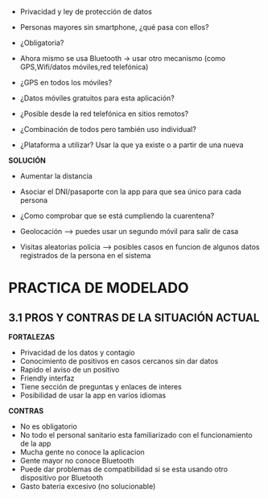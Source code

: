 * Privacidad y ley de protección de datos
* Personas mayores sin smartphone, ¿qué pasa con ellos?

* ¿Obligatoria?
* Ahora mismo se usa Bluetooth -> usar otro mecanismo (como GPS,Wifi/datos móviles,red telefónica)
* ¿GPS en todos los móviles?
* ¿Datos móviles gratuitos para esta aplicación?
* ¿Posible desde la red telefónica en sitios remotos?
* ¿Combinación de todos pero también uso individual?

* ¿Plataforma a utilizar? Usar la que ya existe o a partir de una nueva



**SOLUCIÓN**
* Aumentar la distancia
* Asociar el DNI/pasaporte con la app para que sea único para cada persona


* ¿Como comprobar que se está cumpliendo la cuarentena?
* Geolocación --> puedes usar un segundo móvil para salir de casa
* Visitas aleatorias policia --> posibles casos en funcion de algunos datos registrados de la persona en el sistema



# PRACTICA DE MODELADO
## 3.1 PROS Y CONTRAS DE LA SITUACIÓN ACTUAL

**FORTALEZAS**
* Privacidad de los datos y contagio
* Conocimiento de positivos en casos cercanos sin dar datos
* Rapido el aviso de un positivo
* Friendly interfaz
* Tiene sección de preguntas y enlaces de interes
* Posibilidad de usar la app en varios idiomas

**CONTRAS**
* No es obligatorio 
* No todo el personal sanitario esta familiarizado con el funcionamiento de la app
* Mucha gente no conoce la aplicacion
* Gente mayor no conoce Bluetooth
* Puede dar problemas de compatibilidad si se esta usando otro dispositivo por Bluetooth
* Gasto bateria excesivo (no solucionable)
